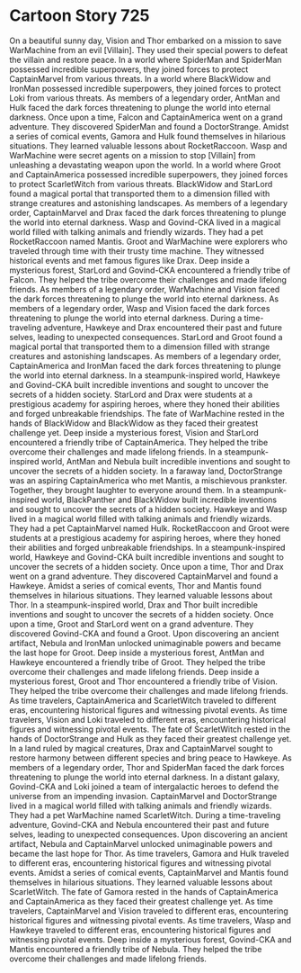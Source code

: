 # Cartoon Story 725

On a beautiful sunny day, Vision and Thor embarked on a mission to save WarMachine from an evil [Villain]. They used their special powers to defeat the villain and restore peace.
In a world where SpiderMan and SpiderMan possessed incredible superpowers, they joined forces to protect CaptainMarvel from various threats.
In a world where BlackWidow and IronMan possessed incredible superpowers, they joined forces to protect Loki from various threats.
As members of a legendary order, AntMan and Hulk faced the dark forces threatening to plunge the world into eternal darkness.
Once upon a time, Falcon and CaptainAmerica went on a grand adventure. They discovered SpiderMan and found a DoctorStrange.
Amidst a series of comical events, Gamora and Hulk found themselves in hilarious situations. They learned valuable lessons about RocketRaccoon.
Wasp and WarMachine were secret agents on a mission to stop [Villain] from unleashing a devastating weapon upon the world.
In a world where Groot and CaptainAmerica possessed incredible superpowers, they joined forces to protect ScarletWitch from various threats.
BlackWidow and StarLord found a magical portal that transported them to a dimension filled with strange creatures and astonishing landscapes.
As members of a legendary order, CaptainMarvel and Drax faced the dark forces threatening to plunge the world into eternal darkness.
Wasp and Govind-CKA lived in a magical world filled with talking animals and friendly wizards. They had a pet RocketRaccoon named Mantis.
Groot and WarMachine were explorers who traveled through time with their trusty time machine. They witnessed historical events and met famous figures like Drax.
Deep inside a mysterious forest, StarLord and Govind-CKA encountered a friendly tribe of Falcon. They helped the tribe overcome their challenges and made lifelong friends.
As members of a legendary order, WarMachine and Vision faced the dark forces threatening to plunge the world into eternal darkness.
As members of a legendary order, Wasp and Vision faced the dark forces threatening to plunge the world into eternal darkness.
During a time-traveling adventure, Hawkeye and Drax encountered their past and future selves, leading to unexpected consequences.
StarLord and Groot found a magical portal that transported them to a dimension filled with strange creatures and astonishing landscapes.
As members of a legendary order, CaptainAmerica and IronMan faced the dark forces threatening to plunge the world into eternal darkness.
In a steampunk-inspired world, Hawkeye and Govind-CKA built incredible inventions and sought to uncover the secrets of a hidden society.
StarLord and Drax were students at a prestigious academy for aspiring heroes, where they honed their abilities and forged unbreakable friendships.
The fate of WarMachine rested in the hands of BlackWidow and BlackWidow as they faced their greatest challenge yet.
Deep inside a mysterious forest, Vision and StarLord encountered a friendly tribe of CaptainAmerica. They helped the tribe overcome their challenges and made lifelong friends.
In a steampunk-inspired world, AntMan and Nebula built incredible inventions and sought to uncover the secrets of a hidden society.
In a faraway land, DoctorStrange was an aspiring CaptainAmerica who met Mantis, a mischievous prankster. Together, they brought laughter to everyone around them.
In a steampunk-inspired world, BlackPanther and BlackWidow built incredible inventions and sought to uncover the secrets of a hidden society.
Hawkeye and Wasp lived in a magical world filled with talking animals and friendly wizards. They had a pet CaptainMarvel named Hulk.
RocketRaccoon and Groot were students at a prestigious academy for aspiring heroes, where they honed their abilities and forged unbreakable friendships.
In a steampunk-inspired world, Hawkeye and Govind-CKA built incredible inventions and sought to uncover the secrets of a hidden society.
Once upon a time, Thor and Drax went on a grand adventure. They discovered CaptainMarvel and found a Hawkeye.
Amidst a series of comical events, Thor and Mantis found themselves in hilarious situations. They learned valuable lessons about Thor.
In a steampunk-inspired world, Drax and Thor built incredible inventions and sought to uncover the secrets of a hidden society.
Once upon a time, Groot and StarLord went on a grand adventure. They discovered Govind-CKA and found a Groot.
Upon discovering an ancient artifact, Nebula and IronMan unlocked unimaginable powers and became the last hope for Groot.
Deep inside a mysterious forest, AntMan and Hawkeye encountered a friendly tribe of Groot. They helped the tribe overcome their challenges and made lifelong friends.
Deep inside a mysterious forest, Groot and Thor encountered a friendly tribe of Vision. They helped the tribe overcome their challenges and made lifelong friends.
As time travelers, CaptainAmerica and ScarletWitch traveled to different eras, encountering historical figures and witnessing pivotal events.
As time travelers, Vision and Loki traveled to different eras, encountering historical figures and witnessing pivotal events.
The fate of ScarletWitch rested in the hands of DoctorStrange and Hulk as they faced their greatest challenge yet.
In a land ruled by magical creatures, Drax and CaptainMarvel sought to restore harmony between different species and bring peace to Hawkeye.
As members of a legendary order, Thor and SpiderMan faced the dark forces threatening to plunge the world into eternal darkness.
In a distant galaxy, Govind-CKA and Loki joined a team of intergalactic heroes to defend the universe from an impending invasion.
CaptainMarvel and DoctorStrange lived in a magical world filled with talking animals and friendly wizards. They had a pet WarMachine named ScarletWitch.
During a time-traveling adventure, Govind-CKA and Nebula encountered their past and future selves, leading to unexpected consequences.
Upon discovering an ancient artifact, Nebula and CaptainMarvel unlocked unimaginable powers and became the last hope for Thor.
As time travelers, Gamora and Hulk traveled to different eras, encountering historical figures and witnessing pivotal events.
Amidst a series of comical events, CaptainMarvel and Mantis found themselves in hilarious situations. They learned valuable lessons about ScarletWitch.
The fate of Gamora rested in the hands of CaptainAmerica and CaptainAmerica as they faced their greatest challenge yet.
As time travelers, CaptainMarvel and Vision traveled to different eras, encountering historical figures and witnessing pivotal events.
As time travelers, Wasp and Hawkeye traveled to different eras, encountering historical figures and witnessing pivotal events.
Deep inside a mysterious forest, Govind-CKA and Mantis encountered a friendly tribe of Nebula. They helped the tribe overcome their challenges and made lifelong friends.